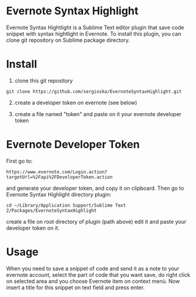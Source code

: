 Evernote Syntax Highlight
=========================

Evernote Syntax Hightlight is a Sublime Text editor plugin that save code snippet with syntax hightlight in Evernote.
To install this plugin, you can clone git repository on Sublime package directory.

# Install

1. clone this git repository

`git clone https://github.com/sergioska/EvernoteSyntaxHighlight.git`

2. create a developer token on evernote (see below)

3. create a file named "token" and paste on it your evernote developer token
    

# Evernote Developer Token

First go to: 

`https://www.evernote.com/Login.action?targetUrl=%2Fapi%2FDeveloperToken.action`

and generate your developer token, and copy it on clipboard.
Then go to Evernote Syntax Highlight directory plugin:

`cd ~/Library/Application Support/Sublime Text 2/Packages/EvernoteSyntaxHighlight`

create a file on root directory of plugin (path above) edit it and paste your developer token on it.

# Usage

When you need to save a snippet of code and send it as a note to your evernote account, select the part of code that you want save, do right click on selected area and you choose Evernote item on context menù. Now insert a title for this snippet on text field and press enter. 



    




